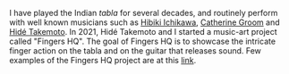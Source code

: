 I have played the Indian *tabla* for several decades, and routinely perform with well known musicians such as [Hibiki Ichikawa](https://hibikishamisen.com/), [Catherine Groom](https://www.mus.cam.ac.uk/directory/catherine-groom) and [Hidé Takemoto](https://www.hideguitar.com/). 
In 2021, Hidé Takemoto and I started a music-art project called "Fingers HQ". The goal of Fingers HQ is to showcase the intricate finger action on the tabla and on the guitar that releases sound. 
Few examples of the Fingers HQ project are at this [link](https://www.youtube.com/@FingersHQ).
